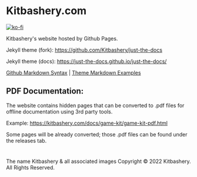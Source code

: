 # Kitbashery.com
[![ko-fi](https://ko-fi.com/img/githubbutton_sm.svg)](https://ko-fi.com/S6S8EKDY5)

Kitbashery's website hosted by Github Pages.


Jekyll theme (fork): 
https://github.com/Kitbashery/just-the-docs

Jekyll theme (docs):
https://just-the-docs.github.io/just-the-docs/

[Github Markdown Syntax](https://docs.github.com/en/github/writing-on-github/getting-started-with-writing-and-formatting-on-github/basic-writing-and-formatting-syntax) | [Theme Markdown Examples](https://github.com/Kitbashery/just-the-docs/blob/main/docs/index-test.md)



## PDF Documentation:
The website contains hidden pages that can be converted to .pdf files for offline documentation using 3rd party tools.

Example:
https://kitbashery.com/docs/game-kit/game-kit-pdf.html

Some pages will be already converted; those .pdf files can be found under the releases tab.


# 
The name Kitbashery & all associated images Copyright &copy; 2022 Kitbashery. All Rights Reserved.
